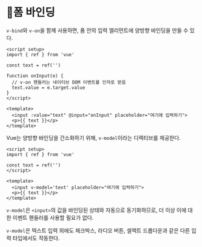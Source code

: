 # 🔎폼 바인딩

`v-bind`와 `v-on`을 함께 사용하면, 폼 안의 입력 엘리먼트에 양방향 바인딩을 만들 수 있다.

```vue
<script setup>
import { ref } from 'vue'

const text = ref('')

function onInput(e) {
  // v-on 핸들러는 네이티브 DOM 이벤트를 인자로 받음
  text.value = e.target.value
}
</script>

<template>
  <input :value="text" @input="onInput" placeholder="여기에 입력하기">
  <p>{{ text }}</p>
</template>
```

Vue는 양방향 바인딩을 간소화하기 위해, `v-model`이라는 디렉티브를 제공한다.

```vue
<script setup>
import { ref } from 'vue'

const text = ref('')
</script>

<template>
  <input v-model='text' placeholder="여기에 입력하기">
  <p>{{ text }}</p>
</template>
```

`v-model`은 `<input>`의 값을 바인딩된 상태와 자동으로 동기화하므로, 더 이상 이에 대한 이벤트 핸들러를 사용할 필요가 없다.

`v-model`은 텍스트 입력 외에도 체크박스, 라디오 버튼, 셀렉트 드롭다운과 같은 다른 입력 타입에서도 작동한다.